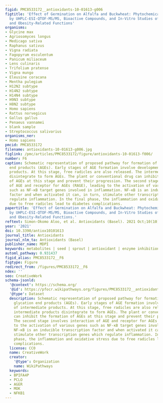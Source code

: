 ```yaml
---
figid: PMC8533172__antioxidants-10-01613-g006
figtitle: 'Effect of Germination on Alfalfa and Buckwheat: Phytochemical Profiling
  by UHPLC-ESI-QTOF-MS/MS, Bioactive Compounds, and In-Vitro Studies of Their Diabetes
  and Obesity-Related Functions'
organisms:
- Glycine max
- Agriosomyces longus
- Medicago sativa
- Raphanus sativus
- Vigna radiata
- Fagopyrum esculentum
- Panicum miliaceum
- Lens culinaris
- Trifolium pratense
- Vigna mungo
- Eleusine coracana
- Mentha pulegium
- H12N2 subtype
- H14N2 subtype
- H14N4 subtype
- H9N3 subtype
- H8N2 subtype
- Homo sapiens
- Rattus norvegicus
- Gallus gallus
- Penaeus vannamei
- blank sample
- Streptococcus salivarius
organisms_ner:
- Homo sapiens
pmcid: PMC8533172
filename: antioxidants-10-01613-g006.jpg
figlink: /pmc/articles/PMC8533172/figure/antioxidants-10-01613-f006/
number: F6
caption: Schematic representation of proposed pathway for formation of advanced glycation
  end products (AGEs). Early stages of AGE formation involve development of intermediate
  products. At this stage, free radicles are also released. The intermediate products
  disintegrate to form AGEs. The plant or conventional drug can inhibit the formation
  of AGEs at this stage and prevent their progression. The second stage involves interaction
  of AGE and receptor for AGEs (RAGE), leading to the activation of various genes
  such as NF-κB target genes involved in inflammation. NF-κB is an inducible transcription
  factor and when activated it can, in turn, stimulate other transcription genes which
  regulate inflammation. In the final phase, the inflammation and oxidative stress
  due to free radicles lead to diabetes complications.
papertitle: 'Effect of Germination on Alfalfa and Buckwheat: Phytochemical Profiling
  by UHPLC-ESI-QTOF-MS/MS, Bioactive Compounds, and In-Vitro Studies of Their Diabetes
  and Obesity-Related Functions.'
reftext: Simon-Okomo Aloo, et al. Antioxidants (Basel). 2021 Oct;10(10):1613.
year: '2021'
doi: 10.3390/antiox10101613
journal_title: Antioxidants
journal_nlm_ta: Antioxidants (Basel)
publisher_name: MDPI
keywords: metabolites | seed | sprout | antioxidant | enzyme inhibition | UHPLC-ESI-QTOF-MS/MS
automl_pathway: 0.931437
figid_alias: PMC8533172__F6
figtype: Figure
redirect_from: /figures/PMC8533172__F6
ndex: ''
seo: CreativeWork
schema-jsonld:
  '@context': https://schema.org/
  '@id': https://pfocr.wikipathways.org/figures/PMC8533172__antioxidants-10-01613-g006.html
  '@type': Dataset
  description: Schematic representation of proposed pathway for formation of advanced
    glycation end products (AGEs). Early stages of AGE formation involve development
    of intermediate products. At this stage, free radicles are also released. The
    intermediate products disintegrate to form AGEs. The plant or conventional drug
    can inhibit the formation of AGEs at this stage and prevent their progression.
    The second stage involves interaction of AGE and receptor for AGEs (RAGE), leading
    to the activation of various genes such as NF-κB target genes involved in inflammation.
    NF-κB is an inducible transcription factor and when activated it can, in turn,
    stimulate other transcription genes which regulate inflammation. In the final
    phase, the inflammation and oxidative stress due to free radicles lead to diabetes
    complications.
  license: CC0
  name: CreativeWork
  creator:
    '@type': Organization
    name: WikiPathways
  keywords:
  - BPIFA4P
  - PCLO
  - AGER
  - MOK
  - NFKB1
---
```

